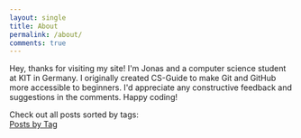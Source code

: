 ```yaml
---
layout: single
title: About
permalink: /about/
comments: true
---
```


Hey, thanks for visiting my site! I'm Jonas and a computer science student at KIT
in Germany. I originally created CS-Guide to make Git and GitHub more accessible 
to beginners. I'd appreciate any constructive feedback and suggestions in the comments. Happy coding!

Check out all posts sorted by tags:  
<a href="{{ site.baseurl }}{% link _pages/tag-archive.md %}">Posts by Tag</a>


